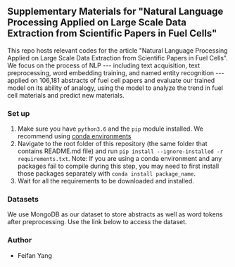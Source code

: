 ## Supplementary Materials for "Natural Language Processing Applied on Large Scale Data Extraction from Scientific Papers in Fuel Cells"

This repo hosts relevant codes for the article "Natural Language Processing Applied on Large Scale Data Extraction from Scientific Papers in Fuel Cells". We focus on the process of NLP --- including text acquisition, text preprocessing, word embedding training, and named entity recognition --- applied on 106,181 abstracts of fuel cell papers and evaluate our trained model on its ability of analogy, using the model to analyze the trend in fuel cell materials and predict new materials.

### Set up

1. Make sure you have `python3.6` and the `pip` module installed. We recommend using [conda environments](https://docs.conda.io/projects/conda/en/latest/user-guide/tasks/manage-environments.html)
2. Navigate to the root folder of this repository (the same folder that contains README.md file) and run `pip install --ignore-installed -r requirements.txt`. Note: If you are using a conda environment and any packages fail to compile during this step, you may need to first install those packages separately with `conda install package_name`.
3. Wait for all the requirements to be downloaded and installed.

### Datasets

We use MongoDB as our dataset to store abstracts as well as word tokens after preprocessing. Use the link below to access the dataset.

### Author

- Feifan Yang
